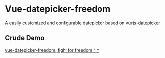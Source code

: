 # Vue-datepicker-freedom
A easily customized and configurable datepicker based on [vuejs-datepicker](https://github.com/charliekassel/vuejs-datepicker)

## Crude Demo

[vue-datepicker-freedom, fight for freedom ^_^](https://showjoy.github.io/vue-datepicker-freedom/#/markdown)
